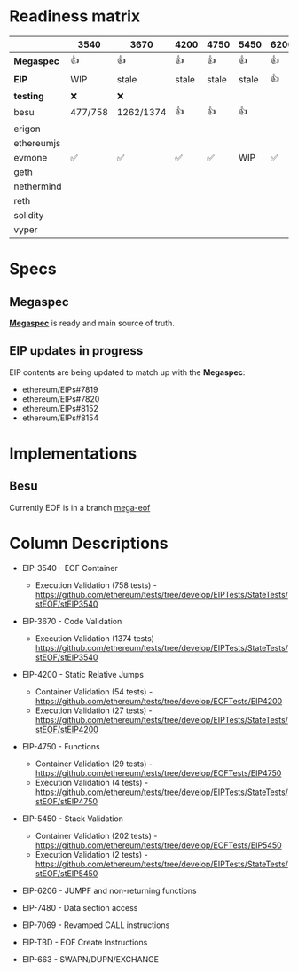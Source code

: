 # Readiness matrix

|              |    3540 |      3670 | 4200 | 4750 | 5450 | 6206 | 7480 | 7069 | (create) | 663   |
|--------------|---------|-----------|------|------|------|------|------|------|----------|-------|
| **Megaspec** | :+1:    | :+1:      | :+1: | :+1: | :+1: | :+1: | :+1: | :+1: | :+1:     |  :+1: |
| **EIP**      | WIP     | stale     | stale| stale| stale| :+1: | WIP  | WIP  | :x:      | WIP   |
| **testing**  | :x:     | :x:       |      |      |      |      |      |      |          |       |
| besu         | 477/758 | 1262/1374 | :+1: | :+1: | :+1: |      |      |      |          |       |
| erigon       |         |           |      |      |      |      |      |      |          |       |
| ethereumjs   |         |           |      |      |      |      |      |      |          |       |
| evmone       | ✅      | ✅        | ✅   | ✅   | WIP   | ✅   | ✅   | WIP  | WIP     | WIP  |
| geth         |         |           |      |      |      |      |      |      |          |       |
| nethermind   |         |           |      |      |      |      |      |      |          |       |
| reth         |         |           |      |      |      |      |      |      |          |       |
| solidity     |         |           |      |      |      |      |      |      |          |       |
| vyper        |         |           |      |      |      |      |      |      |          |       |

# Specs

## Megaspec

[**Megaspec**](./eof.md) is ready and main source of truth.

## EIP updates in progress

EIP contents are being updated to match up with the **Megaspec**:

- ethereum/EIPs#7819
- ethereum/EIPs#7820
- ethereum/EIPs#8152
- ethereum/EIPs#8154

# Implementations

## Besu

Currently EOF is in a branch [mega-eof](https://github.com/hyperledger/besu/tree/mega-eof)


# Column Descriptions

* EIP-3540 - EOF Container
  * Execution Validation (758 tests) - https://github.com/ethereum/tests/tree/develop/EIPTests/StateTests/stEOF/stEIP3540

* EIP-3670 - Code Validation
  * Execution Validation (1374 tests) - https://github.com/ethereum/tests/tree/develop/EIPTests/StateTests/stEOF/stEIP3540

* EIP-4200 - Static Relative Jumps
  * Container Validation (54 tests) - https://github.com/ethereum/tests/tree/develop/EOFTests/EIP4200
  * Execution Validation (27 tests) - https://github.com/ethereum/tests/tree/develop/EIPTests/StateTests/stEOF/stEIP4200

* EIP-4750 - Functions
  * Container Validation (29 tests) - https://github.com/ethereum/tests/tree/develop/EOFTests/EIP4750
  * Execution Validation (4 tests) - https://github.com/ethereum/tests/tree/develop/EIPTests/StateTests/stEOF/stEIP4750

* EIP-5450 - Stack Validation
  * Container Validation (202 tests) - https://github.com/ethereum/tests/tree/develop/EOFTests/EIP5450
  * Execution Validation (2 tests) - https://github.com/ethereum/tests/tree/develop/EIPTests/StateTests/stEOF/stEIP5450

* EIP-6206 - JUMPF and non-returning functions

* EIP-7480 - Data section access

* EIP-7069 - Revamped CALL instructions

* EIP-TBD - EOF Create Instructions

* EIP-663 - SWAPN/DUPN/EXCHANGE
